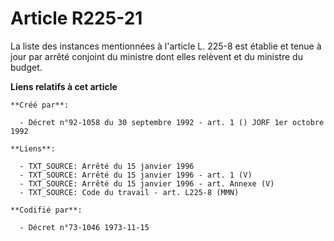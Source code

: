 # Article R225-21

La liste des instances mentionnées à l'article L. 225-8 est établie et tenue à jour par arrêté conjoint du ministre dont
elles relèvent et du ministre du budget.

**Liens relatifs à cet article**

	**Créé par**:

	  - Décret n°92-1058 du 30 septembre 1992 - art. 1 () JORF 1er octobre 1992

	**Liens**:

	  - TXT_SOURCE: Arrêté du 15 janvier 1996
	  - TXT_SOURCE: Arrêté du 15 janvier 1996 - art. 1 (V)
	  - TXT_SOURCE: Arrêté du 15 janvier 1996 - art. Annexe (V)
	  - TXT_SOURCE: Code du travail - art. L225-8 (MMN)

	**Codifié par**:

	  - Décret n°73-1046 1973-11-15
